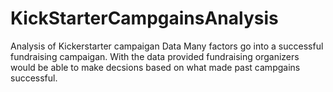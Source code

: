 # KickStarterCampgainsAnalysis
Analysis of Kickerstarter campaigan Data
Many factors go into a successful fundraising campaigan. With the data provided fundraising organizers would be able to make decsions based on what made past campgains successful. 
